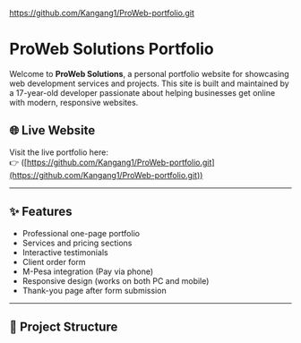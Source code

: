 https://github.com/Kangang1/ProWeb-portfolio.git

# ProWeb Solutions Portfolio

Welcome to **ProWeb Solutions**, a personal portfolio website for showcasing web development services and projects. This site is built and maintained by a 17-year-old developer passionate about helping businesses get online with modern, responsive websites.

## 🌐 Live Website

Visit the live portfolio here:  
👉 ([https://github.com/Kangang1/ProWeb-portfolio.git](https://github.com/Kangang1/ProWeb-portfolio.git))  

---

## ✨ Features

- Professional one-page portfolio
- Services and pricing sections
- Interactive testimonials
- Client order form
- M-Pesa integration (Pay via phone)
- Responsive design (works on both PC and mobile)
- Thank-you page after form submission

---

## 📁 Project Structure

